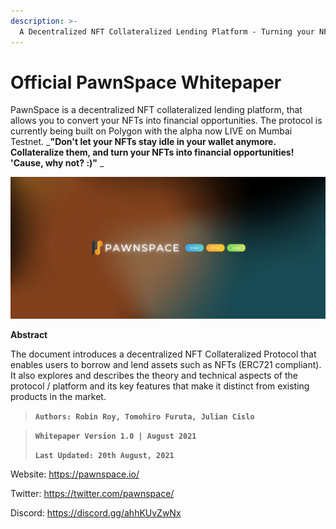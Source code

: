```yaml
---
description: >-
  A Decentralized NFT Collateralized Lending Platform - Turning your NFTs into Financial Opportunities
---
```


# Official PawnSpace Whitepaper

PawnSpace is a decentralized NFT collateralized lending platform, that allows you to convert your NFTs into financial opportunities. The protocol is currently being built on Polygon with the alpha now LIVE on Mumbai Testnet.
_**"Don't let your NFTs stay idle in your wallet anymore. Collateralize them, and turn your NFTs into financial opportunities! 'Cause, why not? :)"**
_


![](https://github.com/Project-Cre8/PawnSpace-Docs/blob/84084d99caacd86107e8dfaab60ce7ffbecd8641/.gitbook/assets/banner%20v2.png)


**Abstract**

The document introduces a decentralized NFT Collateralized Protocol that enables users to borrow and lend assets such as NFTs (ERC721 compliant). It also explores and describes the theory and technical aspects of the protocol / platform and its key features that make it distinct from existing products in the market.

> **`Authors: Robin Roy, Tomohiro Furuta, Julian Cislo`**

> **`Whitepaper Version 1.0 | August 2021`**
>
> **`Last Updated: 20th August, 2021`**


Website: https://pawnspace.io/

Twitter: https://twitter.com/pawnspace/

Discord: https://discord.gg/ahhKUvZwNx


